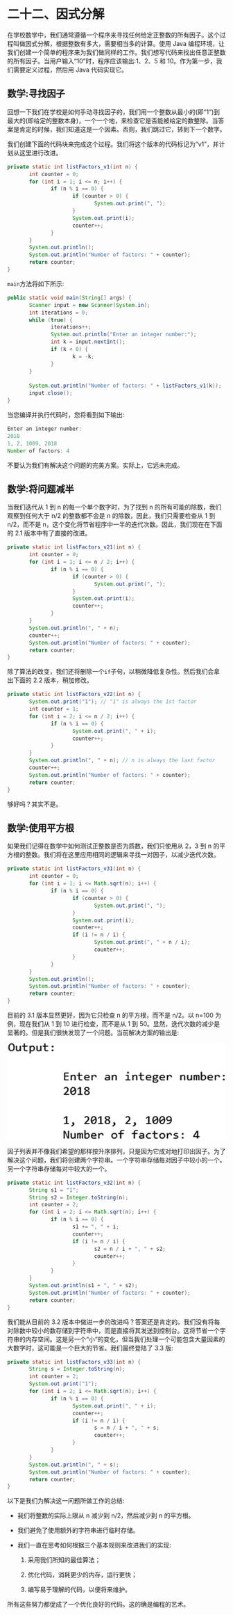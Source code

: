 # 二十二、因式分解

在学校数学中，我们通常遵循一个程序来寻找任何给定正整数的所有因子。这个过程叫做因式分解，根据整数有多大，需要相当多的计算。使用 Java 编程环境，让我们创建一个简单的程序来为我们做同样的工作。我们想写代码来找出任意正整数的所有因子。当用户输入“10”时，程序应该输出:1、2、5 和 10。作为第一步，我们需要定义过程，然后用 Java 代码实现它。

## 数学:寻找因子

回想一下我们在学校是如何手动寻找因子的，我们用一个整数从最小的(即“1”)到最大的(即给定的整数本身)，一个一个地，来检查它是否能被给定的数整除。当答案是肯定的时候，我们知道这是一个因素。否则，我们跳过它，转到下一个数字。

我们创建下面的代码块来完成这个过程。我们将这个版本的代码标记为“v1”，并计划从这里进行改进。

```java
private static int listFactors_v1(int n) {
       int counter = 0;
       for (int i = 1; i <= n; i++) {
              if (n % i == 0) {
                     if (counter > 0) {
                            System.out.print(", ");
                     }
                     System.out.print(i);
                     counter++;
              }
       }
       System.out.println();
       System.out.println("Number of factors: " + counter);
       return counter;
}

```

`main`方法将如下所示:

```java
public static void main(String[] args) {
       Scanner input = new Scanner(System.in);
       int iterations = 0;
       while (true) {
              iterations++;
              System.out.println("Enter an integer number:");
              int k = input.nextInt();
              if (k < 0) {
                     k = -k;
              }
       }

       System.out.println("Number of factors: " + listFactors_v1(k));
       input.close();
}

```

当您编译并执行代码时，您将看到如下输出:

```java
Enter an integer number:
2018
1, 2, 1009, 2018
Number of factors: 4

```

不要认为我们有解决这个问题的完美方案。实际上，它远未完成。

## 数学:将问题减半

当我们迭代从 1 到 n 的每一个单个数字时，为了找到 n 的所有可能的除数，我们观察到任何大于 n/2 的整数都不会是 n 的除数，因此，我们只需要检查从 1 到 n/2，而不是 n，这个变化将节省程序中一半的迭代次数。因此，我们现在在下面的 2.1 版本中有了直接的改进。

```java
private static int listFactors_v21(int n) {
       int counter = 0;
       for (int i = 1; i <= n / 2; i++) {
              if (n % i == 0) {
                     if (counter > 0) {
                            System.out.print(", ");
                     }
                     System.out.print(i);
                     counter++;
              }
       }
       System.out.println(", " + n);
       counter++;
       System.out.println("Number of factors: " + counter);
       return counter;
}

```

除了算法的改变，我们还将删除一个`if`子句，以稍微降低复杂性。然后我们会拿出下面的 2.2 版本，稍加修改。

```java
private static int listFactors_v22(int n) {
       System.out.print("1"); // "1" is always the 1st factor
       int counter = 1;
       for (int i = 2; i <= n / 2; i++) {
              if (n % i == 0) {
                     System.out.print(", " + i);
                     counter++;
              }
       }
       System.out.println(", " + n); // n is always the last factor
       counter++;
       System.out.println("Number of factors: " + counter);
       return counter;
}

```

够好吗？其实不是。

## 数学:使用平方根

如果我们记得在数学中如何测试正整数是否为质数，我们只使用从 2，3 到 n 的平方根的整数。我们将在这里应用相同的逻辑来寻找一对因子，以减少迭代次数。

```java
private static int listFactors_v31(int n) {
       int counter = 0;
       for (int i = 1; i <= Math.sqrt(n); i++) {
              if (n % i == 0) {
                     if (counter > 0) {
                            System.out.print(", ");
                     }
                     System.out.print(i);
                     counter++;
                     if (i != n / i) {
                            System.out.print(", " + n / i);
                            counter++;
                     }
              }
       }
       System.out.println();
       System.out.println("Number of factors: " + counter);
       return counter;
}

```

目前的 3.1 版本显然更好，因为它只检查 n 的平方根，而不是 n/2。以 n=100 为例，现在我们从 1 到 10 进行检查，而不是从 1 到 50。显然，迭代次数的减少是显著的。但是我们很快发现了一个问题。当前解决方案的输出是:

![img/485723_1_En_22_Figa_HTML.jpg](img/485723_1_En_22_Figa_HTML.jpg)

因子列表并不像我们希望的那样按升序排列，只是因为它成对地打印出因子。为了解决这个问题，我们将创建两个字符串。一个字符串存储每对因子中较小的一个。另一个字符串存储每对中较大的一个。

```java
private static int listFactors_v32(int n) {
       String s1 = "1";
       String s2 = Integer.toString(n);
       int counter = 2;
       for (int i = 2; i <= Math.sqrt(n); i++) {
              if (n % i == 0) {
                     s1 += ", " + i;
                     counter++;
                     if (i != n / i) {
                            s2 = n / i + ", " + s2;
                            counter++;
                     }
              }
       }
       System.out.println(s1 + ", " + s2);
       System.out.println("Number of factors: " + counter);
       return counter;
}

```

我们能从目前的 3.2 版本中做进一步的改进吗？答案还是肯定的。我们没有将每对除数中较小的数存储到字符串中，而是直接将其发送到控制台。这将节省一个字符串的内存空间。这是另一个“小”的变化，但当我们处理一个可能包含大量因素的大数字时，这可能是一个巨大的节省。我们最终登陆了 3.3 版:

```java
private static int listFactors_v33(int n) {
       String s = Integer.toString(n);
       int counter = 2;
       System.out.print("1");
       for (int i = 2; i <= Math.sqrt(n); i++) {
              if (n % i == 0) {
                     System.out.print(", " + i);
                     counter++;
                     if (i != n / i) {
                            s = n / i + ", " + s;
                            counter++;
                     }
              }
       }
       System.out.println(", " + s);
       System.out.println("Number of factors: " + counter);
       return counter;
}

```

以下是我们为解决这一问题所做工作的总结:

*   我们将整数的实际上限从 n 减少到 n/2，然后减少到 n 的平方根。

*   我们避免了使用额外的字符串进行临时存储。

*   我们一直在思考如何根据三个基本规则来改进我们的实现:
    1.  采用我们所知的最佳算法；

    2.  优化代码，消耗更少的内存，运行更快；

    3.  编写易于理解的代码，以便将来维护。

所有这些努力都促成了一个优化良好的代码。这的确是编程的艺术。
